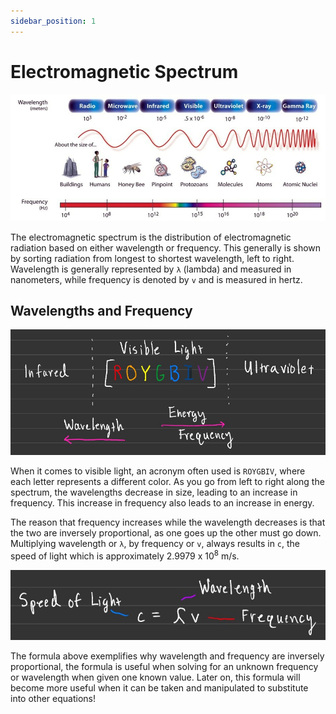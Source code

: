 ```yaml
---
sidebar_position: 1
---
```


# Electromagnetic Spectrum

<!-- The electromagnetic spectrum consists of different waves, all with unique wavelengths and frequencies. These waves include  -->

![Electromagnetic Spectrum Image](/static/img/electromagnetic-spectrum.jpg)


The electromagnetic spectrum is the distribution of electromagnetic radiation based on either wavelength or frequency. This generally is shown by sorting radiation from longest to shortest wavelength, left to right. Wavelength is generally represented by `λ` (lambda) and measured in nanometers, while frequency is denoted by `v` and is measured in hertz.

## Wavelengths and Frequency

![ROYGBIV Image](/static/img/roygbiv.jpg)

When it comes to visible light, an acronym often used is `ROYGBIV`, where each letter represents a different color. As you go from left to right along the spectrum, the wavelengths decrease in size, leading to an increase in frequency. This increase in frequency also leads to an increase in energy.

The reason that frequency increases while the wavelength decreases is that the two are inversely proportional, as one goes up the other must go down. Multiplying wavelength or `λ`, by frequency or `v`, always results in `c`, the speed of light which is approximately 2.9979 x 10<sup>8</sup> m/s.

![Few Formula's](/static/img/speed-of-light-formulae.jpg)

The formula above exemplifies why wavelength and frequency are inversely proportional, the formula is useful when solving for an unknown frequency or wavelength when given one known value. Later on, this formula will become more useful when it can be taken and manipulated to substitute into other equations!